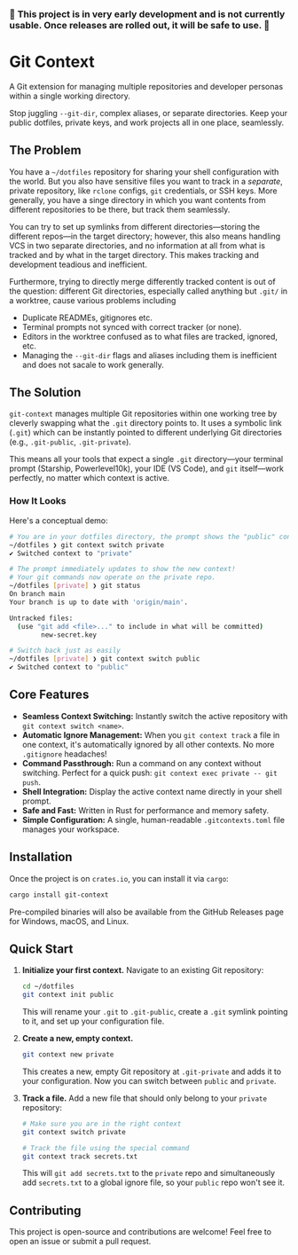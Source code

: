 ### :construction: **This project is in very early development and is not currently usable. Once releases are rolled out, it will be safe to use.** :construction:

# Git Context

A Git extension for managing multiple repositories and developer personas within a single working directory.

Stop juggling `--git-dir`, complex aliases, or separate directories. Keep your public dotfiles, private keys, and work projects all in one place, seamlessly.

## The Problem

You have a `~/dotfiles` repository for sharing your shell configuration with the world. But you also have sensitive files you want to track in a *separate*, private repository, like `rclone` configs, `git` credentials, or SSH keys. More generally, you have a singe directory in which you want contents from different repositories to be there, but track them seamlessly.

You can try to set up symlinks from different directories—storing the different repos—in the target directory; however, this also means handling VCS in two separate directories, and no information at all from what is tracked and by what in the target directory. This makes tracking and development teadious and inefficient.

Furthermore, trying to directly merge differently tracked content is out of the question: different Git directories, especially called anything but `.git/` in a worktree, cause various problems including
- Duplicate READMEs, gitignores etc.
- Terminal prompts not synced with correct tracker (or none).
- Editors in the worktree confused as to what files are tracked, ignored, etc.
- Managing the `--git-dir` flags and aliases including them is inefficient and does not sacale to work generally.

## The Solution

`git-context` manages multiple Git repositories within one working tree by cleverly swapping what the `.git` directory points to. It uses a symbolic link (`.git`) which can be instantly pointed to different underlying Git directories (e.g., `.git-public`, `.git-private`).

This means all your tools that expect a single `.git` directory—your terminal prompt (Starship, Powerlevel10k), your IDE (VS Code), and `git` itself—work perfectly, no matter which context is active.

### How It Looks

<!-- *(some cool terminal recording or something idk)* -->

Here's a conceptual demo:

```sh
# You are in your dotfiles directory, the prompt shows the "public" context
~/dotfiles ❯ git context switch private
✔ Switched context to "private"

# The prompt immediately updates to show the new context!
# Your git commands now operate on the private repo.
~/dotfiles [private] ❯ git status
On branch main
Your branch is up to date with 'origin/main'.

Untracked files:
  (use "git add <file>..." to include in what will be committed)
        new-secret.key

# Switch back just as easily
~/dotfiles [private] ❯ git context switch public
✔ Switched context to "public"
```

## Core Features

  * **Seamless Context Switching:** Instantly switch the active repository with `git context switch <name>`.
  * **Automatic Ignore Management:** When you `git context track` a file in one context, it's automatically ignored by all other contexts. No more `.gitignore` headaches\!
  * **Command Passthrough:** Run a command on any context without switching. Perfect for a quick push: `git context exec private -- git push`.
  * **Shell Integration:** Display the active context name directly in your shell prompt.
  * **Safe and Fast:** Written in Rust for performance and memory safety.
  * **Simple Configuration:** A single, human-readable `.gitcontexts.toml` file manages your workspace.

## Installation

Once the project is on `crates.io`, you can install it via `cargo`:

```sh
cargo install git-context
```

Pre-compiled binaries will also be available from the GitHub Releases page for Windows, macOS, and Linux.

## Quick Start

1.  **Initialize your first context.**
    Navigate to an existing Git repository:

    ```sh
    cd ~/dotfiles
    git context init public
    ```

    This will rename your `.git` to `.git-public`, create a `.git` symlink pointing to it, and set up your configuration file.

2.  **Create a new, empty context.**

    ```sh
    git context new private
    ```

    This creates a new, empty Git repository at `.git-private` and adds it to your configuration. Now you can switch between `public` and `private`.

3.  **Track a file.**
    Add a new file that should only belong to your `private` repository:

    ```sh
    # Make sure you are in the right context
    git context switch private

    # Track the file using the special command
    git context track secrets.txt
    ```

    This will `git add secrets.txt` to the `private` repo and simultaneously add `secrets.txt` to a global ignore file, so your `public` repo won't see it.

## Contributing

This project is open-source and contributions are welcome\! Feel free to open an issue or submit a pull request.
